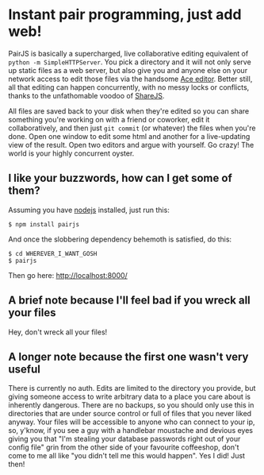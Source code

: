 Instant pair programming, just add web!
=======================================

PairJS is basically a supercharged, live collaborative editing equivalent of `python -m SimpleHTTPServer`. You pick a directory and it will not only serve up static files as a web server, but also give you and anyone else on your network access to edit those files via the handsome [Ace editor](http://ace.ajax.org). Better still, all that editing can happen concurrently, with no messy locks or conflicts, thanks to the unfathomable voodoo of [ShareJS](http://sharejs.org).

All files are saved back to your disk when they're edited so you can share something you're working on with a friend or coworker, edit it collaboratively, and then just `git commit` (or whatever) the files when you're done. Open one window to edit some html and another for a live-updating view of the result. Open two editors and argue with yourself. Go crazy! The world is your highly concurrent oyster.

I like your buzzwords, how can I get some of them?
--------------------------------------------------

Assuming you have [nodejs](http://nodejs.org) installed, just run this:

```shell
$ npm install pairjs
```

And once the slobbering dependency behemoth is satisfied, do this:

```shell
$ cd WHEREVER_I_WANT_GOSH
$ pairjs
```

Then go here: [http://localhost:8000/](http://localhost:8000/)


A brief note because I'll feel bad if you wreck all your files
--------------------------------------------------------------

Hey, don't wreck all your files!

A longer note because the first one wasn't very useful
------------------------------------------------------

There is currently no auth. Edits are limited to the directory you provide, but giving someone access to write arbitrary data to a place you care about is inherently dangerous. There are no backups, so you should only use this in directories that are under source control or full of files that you never liked anyway. Your files will be accessible to anyone who can connect to your ip, so, y'know, if you see a guy with a handlebar moustache and devious eyes giving you that "I'm stealing your database passwords right out of your config file" grin from the other side of your favourite coffeeshop, don't come to me all like "you didn't tell me this would happen". Yes I did! Just then!

